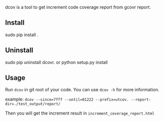 dcov is a tool to get increment code coverage report from gcovr report.

## Install

sudo pip install .

## Uninstall

sudo pip uninstall dcovr. or python setup.py install

## Usage

Run `dcov` in git root of your code. You can use `dcov -h` for more information.

example:
`dcov --since=7fff --until=01222 --prefix=utcov. --report-dir=./test_output/report/`

Then you will get the increment result in `increment_coverage_report.html`

